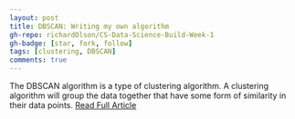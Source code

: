 ```yaml
---
layout: post
title: DBSCAN: Writing my own algorithm 
gh-repo: richardOlson/CS-Data-Science-Build-Week-1
gh-badge: [star, fork, follow]
tags: [clustering, DBSCAN]
comments: true
---
```

The DBSCAN algorithm is a type of clustering algorithm. A clustering algorithm will group the data together that have some form of similarity in their data points.  [Read Full Article](https://richard-olson.medium.com/dbscan-writing-my-own-algorithm-7b79c9b5e843)
